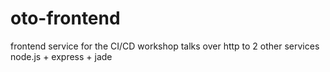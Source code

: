 # oto-frontend
frontend service for the CI/CD workshop
talks over http to 2 other services
node.js + express + jade
